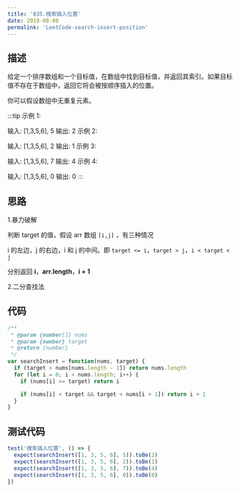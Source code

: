 ```yaml
---
title: '035.搜索插入位置'
date: 2019-08-08
permalink: 'LeetCode-search-insert-position'
---
```


## 描述

给定一个排序数组和一个目标值，在数组中找到目标值，并返回其索引。如果目标值不存在于数组中，返回它将会被按顺序插入的位置。

你可以假设数组中无重复元素。

:::tip
示例 1:

输入: [1,3,5,6], 5
输出: 2
示例 2:

输入: [1,3,5,6], 2
输出: 1
示例 3:

输入: [1,3,5,6], 7
输出: 4
示例 4:

输入: [1,3,5,6], 0
输出: 0
:::

## 思路

1.暴力破解

判断 target 的值，假设 arr 数组 `[i,j]` ，有三种情况

i 的左边，j 的右边，i 和 j 的中间。即 `target <= i`，`target > j`，`i < target < j`

分别返回 **i**，**arr.length**，**i + 1**

2.二分查找法

## 代码

```js
/**
 * @param {number[]} nums
 * @param {number} target
 * @return {number}
 */
var searchInsert = function(nums, target) {
  if (target > nums[nums.length - 1]) return nums.length
  for (let i = 0; i < nums.length; i++) {
    if (nums[i] >= target) return i

    if (nums[i] < target && target < nums[i + 1]) return i + 1
  }
}
```

## 测试代码

```js
test('搜索插入位置', () => {
  expect(searchInsert([1, 3, 5, 6], 5)).toBe(2)
  expect(searchInsert([1, 3, 5, 6], 2)).toBe(1)
  expect(searchInsert([1, 3, 5, 6], 7)).toBe(4)
  expect(searchInsert([1, 3, 5, 6], 0)).toBe(0)
})
```
